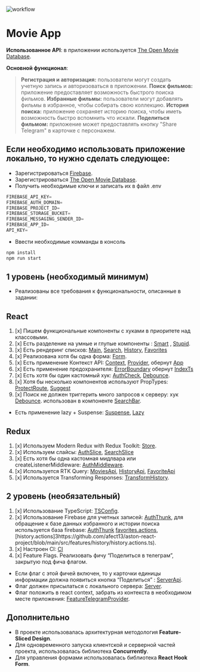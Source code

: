 ![workflow](https://github.com/VladimirSolo/Movie_App/actions/workflows/worksflows.yml/badge.svg)

# Movie App

**Использованное API**: в приложении используется [The Open Movie Database](https://www.omdbapi.com/).

 **Основной функционал**:

> **Регистрация и авторизация:** пользователи могут создать учетную запись и авторизоваться в приложении.
> **Поиск фильмов:** приложение предоставляет возможность быстрого поиска фильмов.
> **Избранные фильмы:** пользователи могут добавлять фильмы в избранное, чтобы собирать свою коллекцию.
> **История поиска:** приложение сохраняет историю поиска, чтобы иметь возможность быстро вспомнить что искали.
> **Поделиться фильмом:** приложение может предоставлять кнопку "Share Telegram" в карточке с персонажем.

## Если необходимо использовать приложение локально, то нужно сделать следующее:

- Зарегистрироваться [Firebase](https://firebase.google.com).
- Зарегистрироваться [The Open Movie Database](https://www.omdbapi.com/).
- Получить необходимые ключи и записать их в файл .env
```javascript
FIREBASE_API_KEY=
FIREBASE_AUTH_DOMAIN=
FIREBASE_PROJECT_ID=
FIREBASE_STORAGE_BUCKET=
FIREBASE_MESSAGING_SENDER_ID=
FIREBASE_APP_ID=
API_KEY=
```
- Ввести необходимые комманды в консоль
```javascript
npm install
npm run start
```

## **1 уровень (необходимый минимум)**

- Реализованы все требования к функциональности, описанные в задании:

## React

1. [x] Пишем функциональные компоненты c хуками в приоритете над классовыми.
2. [x] Есть разделение на умные и глупые компоненты : [Smart](https://github.com/VladimirSolo/Movie_App/tree/main/src/widgets)
, [Stupid](https://github.com/VladimirSolo/Movie_App/blob/main/src/shared/ui/).
3. [x] Есть рендеринг списков: [Main](https://github.com/VladimirSolo/Movie_App/blob/main/src/widgets/Main/ui/Main.tsx),
  [Search](https://github.com/VladimirSolo/Movie_App/blob/main/src/features/Search/ui/Search/Search.tsx), [History](https://github.com/VladimirSolo/Movie_App/blob/main/src/features/Search/ui/History/History.tsx), [Favorites](https://github.com/VladimirSolo/Movie_App/blob/main/src/features/FirebaseDB/ui/Favorite/Favorites.tsx)
4. [x] Реализована хотя бы одна форма: [Form](https://github.com/VladimirSolo/Movie_App/blob/main/src/features/Auth/ui/Form/Form.tsx).
5. [x] Есть применение Контекст API: [Context](https://github.com/VladimirSolo/Movie_App/blob/main/src/app/providers/FeatureTelegramProvider/lib/FeatureTelegramContext.ts), [Provider](https://github.com/VladimirSolo/Movie_App/blob/main/src/app/providers/FeatureTelegramProvider/ui/FeatureTelegramProvider.tsx), обернут [App](https://github.com/VladimirSolo/Movie_App/blob/main/src/app/App.tsx)
6. [x] Есть применение предохранителя: [ErrorBoundary](https://github.com/VladimirSolo/Movie_App/blob/main/src/app/providers/ErrorBoundary/ui/ErrorBoundary.tsx) обернут [IndexTs](https://github.com/VladimirSolo/Movie_App/blob/main/src/index.tsx)
7. [x] Есть хотя бы один кастомный хук: [AuthCheck](https://github.com/VladimirSolo/Movie_App/blob/main/src/widgets/lib/useAuthCheck.ts), [Debounce](https://github.com/VladimirSolo/Movie_App/blob/main/src/widgets/lib/useDebounce.ts).
8. [x] Хотя бы несколько компонентов используют PropTypes: [ProtectRoute](https://github.com/VladimirSolo/Movie_App/blob/main/src/widgets/ProtectedRoute/ui/ProtectedRoute.tsx), [Suggest](https://github.com/VladimirSolo/Movie_App/blob/main/src/widgets/Suggest/ui/Suggest.tsx)
9. [x] Поиск не должен триггерить много запросов к серверу: хук [Debounce](https://github.com/VladimirSolo/Movie_App/blob/main/src/widgets/lib/useDebounce.ts). использован в компоненте [SearchBar](https://github.com/VladimirSolo/Movie_App/blob/main/src/features/Search/ui/SearchBar/SearchBar.tsx).
- Есть применение lazy + Suspense: [Suspense](https://github.com/VladimirSolo/Movie_App/blob/main/src/app/providers/router/ui/AppRouter.tsx), [Lazy](https://github.com/VladimirSolo/Movie_App/blob/main/src/pages/MainPage/ui/MainLazy.tsx)

## Redux

1. [x] Используем Modern Redux with Redux Toolkit: [Store](https://github.com/VladimirSolo/Movie_App/blob/main/src/app/providers/store/config/store.ts).
2. [x] Используем слайсы: [AuthSlice](https://github.com/VladimirSolo/Movie_App/blob/main/src/features/Auth/model/slice/authSlice.ts), [SearchSlice](https://github.com/VladimirSolo/Movie_App/blob/main/src/features/Search/model/slice/searchSlice.ts)
3. [x] Есть хотя бы одна кастомная мидлвара или createListenerMiddleware: [AuthMiddleware](https://github.com/VladimirSolo/Movie_App/blob/main/src/features/Auth/model/services/authMiddleWare.ts).
4. [x] Используется RTK Query: [MoviesApi](https://github.com/VladimirSolo/Movie_App/blob/main/src/widgets/api/moviesApi.ts), [HistoryApi](https://github.com/VladimirSolo/Movie_App/blob/main/src/features/Search/services/historyApi.ts), [FavoriteApi](https://github.com/VladimirSolo/Movie_App/blob/main/src/features/FirebaseDB/model/services/favoritesApi.ts)
5. [x] Используется Transforming Responses: [TransformHistory](https://github.com/VladimirSolo/Movie_App/blob/main/src/features/Search/services/transform/transformResponse.ts).

## **2 уровень (необязательный)**

1. [x] Использование TypeScript: [TSConfig](https://github.com/VladimirSolo/Movie_App/blob/main/tsconfig.json).
2. [x] Использование Firebase для учетных записей: [AuthThunk](https://github.com/VladimirSolo/Movie_App/blob/main/src/features/Auth/model/actions/authThunk.ts), для обращение к базе данных избранного и истории поиска используется база firebase: [AuthThunk](https://github.com/VladimirSolo/Movie_App/blob/main/src/widgets/api/config/baseApi.ts)
[favorites.actions](https://github.com/afect13/aston-react-project/blob/main/src/features/favorites/favorites.actions.ts), [history.actions]3https://github.com/afect13/aston-react-project/blob/main/src/features/history/history.actions.ts).
3. [x]  Настроен CI: [CI](https://github.com/VladimirSolo/Movie_App/blob/main/.github/workflows/worksflows.yml)
4. [x] Feature Flags. Реализовать фичу “Поделиться в телеграм”, закрытую под фича флагом.
  - Если флаг с этой фичей включен, то у карточки единицы информации должна появиться кнопка “Поделиться” : [ServerApi](https://github.com/VladimirSolo/Movie_App/blob/main/src/widgets/api/serverApi.ts).
  - Флаг должен присылаться с локального сервера: [Server](https://github.com/VladimirSolo/Movie_App/blob/main/server/server.ts).
  - Флаг положить в react context, забрать из контекста в необходимом месте приложения: [FeatureTelegramProvider](https://github.com/VladimirSolo/Movie_App/blob/main/src/app/providers/FeatureTelegramProvider/ui/FeatureTelegramProvider.tsx).


## **Дополнительно**

- В проекте использовалась архитектурная методология **Feature-Sliced Design**.
- Для одновременного запуска клиентской и серверной частей проекта, использовалась библиотека **Concurrently**.
- Для управления формами использовалась библиотека **React Hook Form**.